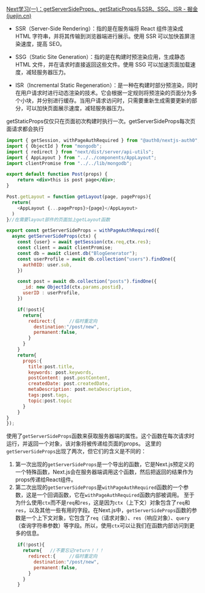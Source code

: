 
[Next学习(一)：getServerSideProps、getStaticProps与SSR、SSG、ISR - 掘金 (juejin.cn)](https://juejin.cn/post/7211422882251931707)

- SSR（Server-Side Rendering）：指的是在服务端将 React 组件渲染成 HTML 字符串，并将其传输到浏览器端进行展示。使用 SSR 可以加快首屏渲染速度，提高 SEO。
    
- SSG（Static Site Generation）：指的是在构建时预渲染应用，生成静态 HTML 文件，并在请求时直接返回这些文件。使用 SSG 可以加速页面加载速度，减轻服务器压力。
    
- ISR（Incremental Static Regeneration）：是一种在构建时部分预渲染，同时在用户请求时进行动态渲染的技术。它会根据一定规则将预渲染的页面分为多个小块，并分别进行缓存。当用户请求访问时，只需要重新生成需要更新的部分，可以加快页面展示速度，减轻服务器压力。
    
getStaticProps仅仅只在页面初次构建时执行一次。getServerSideProps每次页面请求都会执行

```jsx
import { getSession, withPageAuthRequired } from "@auth0/nextjs-auth0";
import { ObjectId } from "mongodb";
import { redirect } from "next/dist/server/api-utils";
import { AppLayout } from "../../components/AppLayout";
import clientPromise from "../../lib/mongodb";

export default function Post(props) {
    return <div>this is post page</div>;
}

Post.getLayout = function getLayout(page, pageProps){
  return(
    <AppLayout {...pageProps}>{page}</AppLayout>
  )
}//在需要layout部件的页面加上getLayout函数

export const getServerSideProps = withPageAuthRequired({
  async getServerSideProps(ctx) {
    const {user} = await getSession(ctx.req,ctx.res);
    const client = await clientPromise;
    const db = await client.db("BlogGenerator");
    const userProfile = await db.collection("users").findOne({
      auth0ID: user.sub,
    })

    const post = await db.collection("posts").findOne({
      _id: new ObjectId(ctx.params.postid),
      userID : userProfile,
    })

    if(!post){
      return{
        redirect:{     //临时重定向
          destination:"/post/new",
          permanent:false,
        }
      }
    }
    return{
      props:{
        title:post.title,
        keywords: post.keywords,
        postContent: post.postContent,
        createdDate: post.createdDate,
        metaDescription: post.metaDescription,
        tags:post.tags,
        topic:post.topic
      }
    }
}
});
```

使用了`getServerSideProps`函数来获取服务器端的属性。这个函数在每次请求时运行，并返回一个对象，该对象将被传递给页面的props。
这里的`getServerSideProps`出现了两次，但它们的含义是不同的：
1. 第一次出现的`getServerSideProps`是一个导出的函数，它是Next.js预定义的一个特殊函数，Next.js会在服务器端调用这个函数，然后把返回的结果作为props传递给React组件。
2. 第二次出现的`getServerSideProps`是`withPageAuthRequired`函数的一个参数，这是一个回调函数，它在`withPageAuthRequired`函数内部被调用。
至于为什么使用`ctx`而不是`req`和`res`，这是因为`ctx`（上下文）对象包含了`req`和`res`，以及其他一些有用的字段。在Next.js中，`getServerSideProps`函数的参数是一个上下文对象，它包含了`req`（请求对象）、`res`（响应对象）、`query`（查询字符串参数）等字段。所以，使用`ctx`可以让我们在函数内部访问到更多的信息。

```jsx
    if(!post){
      return{   //不要忘记return！！！
        redirect:{     //临时重定向
          destination:"/post/new",
          permanent:false,
        }
      }
    }
```